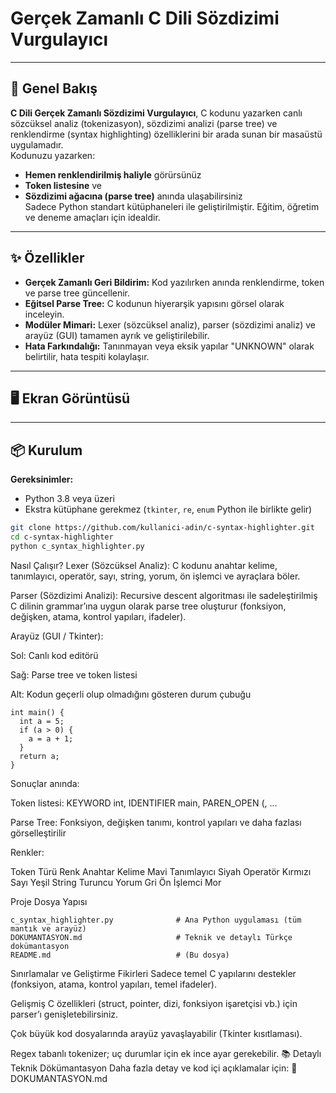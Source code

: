 # Gerçek Zamanlı C Dili Sözdizimi Vurgulayıcı



---

## 🚀 Genel Bakış

**C Dili Gerçek Zamanlı Sözdizimi Vurgulayıcı**, C kodunu yazarken canlı sözcüksel analiz (tokenizasyon), sözdizimi analizi (parse tree) ve renklendirme (syntax highlighting) özelliklerini bir arada sunan bir masaüstü uygulamadır.  
Kodunuzu yazarken:
- **Hemen renklendirilmiş haliyle** görürsünüz
- **Token listesine** ve
- **Sözdizimi ağacına (parse tree)** anında ulaşabilirsiniz  
Sadece Python standart kütüphaneleri ile geliştirilmiştir. Eğitim, öğretim ve deneme amaçları için idealdir.

---

## ✨ Özellikler

- **Gerçek Zamanlı Geri Bildirim:** Kod yazılırken anında renklendirme, token ve parse tree güncellenir.
- **Eğitsel Parse Tree:** C kodunun hiyerarşik yapısını görsel olarak inceleyin.
- **Modüler Mimari:** Lexer (sözcüksel analiz), parser (sözdizimi analiz) ve arayüz (GUI) tamamen ayrık ve geliştirilebilir.
- **Hata Farkındalığı:** Tanınmayan veya eksik yapılar "UNKNOWN" olarak belirtilir, hata tespiti kolaylaşır.

---

## 🖥️ Ekran Görüntüsü



---

## 📦 Kurulum

**Gereksinimler:**  
- Python 3.8 veya üzeri  
- Ekstra kütüphane gerekmez (`tkinter`, `re`, `enum` Python ile birlikte gelir)

```bash
git clone https://github.com/kullanici-adin/c-syntax-highlighter.git
cd c-syntax-highlighter
python c_syntax_highlighter.py
```
Nasıl Çalışır?
Lexer (Sözcüksel Analiz):
C kodunu anahtar kelime, tanımlayıcı, operatör, sayı, string, yorum, ön işlemci ve ayraçlara böler.

Parser (Sözdizimi Analizi):
Recursive descent algoritması ile sadeleştirilmiş C dilinin grammar’ına uygun olarak parse tree oluşturur (fonksiyon, değişken, atama, kontrol yapıları, ifadeler).

Arayüz (GUI / Tkinter):

Sol: Canlı kod editörü

Sağ: Parse tree ve token listesi

Alt: Kodun geçerli olup olmadığını gösteren durum çubuğu
```
int main() {
  int a = 5;
  if (a > 0) {
    a = a + 1;
  }
  return a;
}
```
Sonuçlar anında:

Token listesi: KEYWORD int, IDENTIFIER main, PAREN_OPEN (, ...

Parse Tree: Fonksiyon, değişken tanımı, kontrol yapıları ve daha fazlası görselleştirilir

Renkler:

Token Türü	Renk
Anahtar Kelime	Mavi
Tanımlayıcı	Siyah
Operatör	Kırmızı
Sayı	Yeşil
String	Turuncu
Yorum	Gri
Ön İşlemci	Mor

Proje Dosya Yapısı
```
c_syntax_highlighter.py              # Ana Python uygulaması (tüm mantık ve arayüz)
DOKUMANTASYON.md                     # Teknik ve detaylı Türkçe dokümantasyon
README.md                            # (Bu dosya)

```
Sınırlamalar ve Geliştirme Fikirleri
Sadece temel C yapılarını destekler (fonksiyon, atama, kontrol yapıları, temel ifadeler).

Gelişmiş C özellikleri (struct, pointer, dizi, fonksiyon işaretçisi vb.) için parser’ı genişletebilirsiniz.

Çok büyük kod dosyalarında arayüz yavaşlayabilir (Tkinter kısıtlaması).

Regex tabanlı tokenizer; uç durumlar için ek ince ayar gerekebilir.
📚 Detaylı Teknik Dökümantasyon
Daha fazla detay ve kod içi açıklamalar için:
📄 DOKUMANTASYON.md

